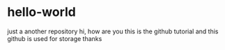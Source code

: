 # hello-world
just a another repository
hi, how are you 
this is the github tutorial and this github is used for storage
thanks
